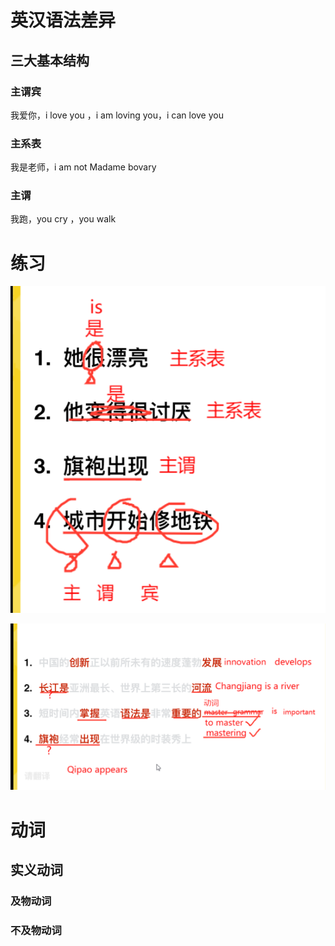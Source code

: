 # 英汉语法差异

## 三大基本结构

### 主谓宾

我爱你，i love you ，i am loving you，i can love you

### 主系表

我是老师，i am not Madame bovary

### 主谓

我跑，you cry ，you walk 

# 练习

![1584017317658](Untitled.assets/1584017317658.png)

![1584017992031](Untitled.assets/1584017992031.png)

# 动词

## 实义动词

### 及物动词

### 不及物动词

